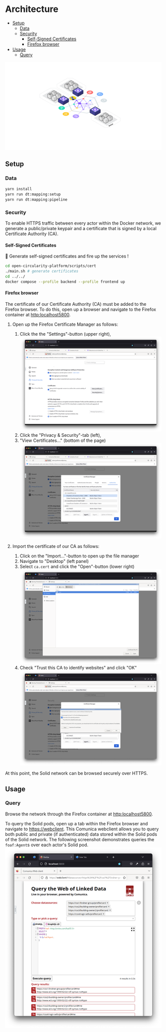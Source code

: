 <!-- omit in toc -->
# Architecture

- [Setup](#setup)
  - [Data](#data)
  - [Security](#security)
    - [Self-Signed Certificates](#self-signed-certificates)
    - [Firefox browser](#firefox-browser)
- [Usage](#usage)
  - [Query](#query)

![Open Circularity Platform](doc/img/ocp.png)

## Setup

### Data

```bash
yarn install
yarn run dt:mapping:setup
yarn run dt:mapping:pipeline
```

### Security

To enable HTTPS traffic between every actor within the Docker network,
we generate a public/private keypair and a certificate that is signed by
a local Certificate Authority (CA).

#### Self-Signed Certificates

🚀 Generate self-signed certificates and fire up the services !

```bash
cd open-circularity-platform/scripts/cert
./main.sh # generate certificates
cd ../../
docker compose --profile backend --profile frontend up
```

#### Firefox browser

The certificate of our Certificate Authority (CA) must be added to the Firefox
browser.
To do this,
open up a browser and navigate to the Firefox container at <http:localhost5800>.

1. Open up the Firefox Certificate Manager as follows:
   1. Click the the "Settings"-button (upper right),
   ![Browser setup (step 1): Settings / Privacy & Security](doc/img/setup-browser-step1.png)
   2. Click the "Privacy & Security"-tab (left),
   3. "View Certificates..." (bottom of the page)
   ![Browser setup: Firefox Certificate Manager](doc/img/setup-browser-step2.png)
  
2. Import the certificate of our CA as follows:
   1. Click on the "Import..."-button to open up the file manager
   2. Navigate to "Desktop" (left panel)
   3. Select `ca.cert` and click the "Open"-button (lower right)
   ![Browser setup: Select `ca.cert`](doc/img/setup-browser-step3.png)
   4. Check "Trust this CA to identify websites" and click "OK"
   ![Browser setup: Trust this CA to identify websites](doc/img/setup-browser-step4.png)

At this point,
the Solid network can be browsed securely over HTTPS.

## Usage

### Query

Browse the network through the Firefox container at <http:localhost5800>.

To query the Solid pods,
open up a tab within the Firefox browser and navigate to
<https://webclient>.
This Comunica webclient allows you to query both
public and private (if authenticated) data stored within the Solid pods of the
Solid network.
The following screenshot demonstrates queries the `foaf:Agent`s over each actor's Solid pod.
![Query: FOAF Agents](doc/img/query-agents.png)

